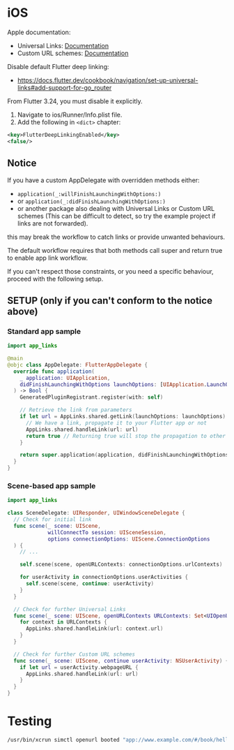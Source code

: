 # iOS

Apple documentation:
- Universal Links: [Documentation](https://developer.apple.com/documentation/safariservices/supporting_associated_domains)
- Custom URL schemes: [Documentation](https://developer.apple.com/documentation/xcode/allowing_apps_and_websites_to_link_to_your_content/defining_a_custom_url_scheme_for_your_app)

Disable default Flutter deep linking:
- https://docs.flutter.dev/cookbook/navigation/set-up-universal-links#add-support-for-go_router

From Flutter 3.24, you must disable it explicitly.
1. Navigate to ios/Runner/Info.plist file. 
2. Add the following in `<dict>` chapter:
```xml
<key>FlutterDeepLinkingEnabled</key>
<false/>
```

## Notice

If you have a custom AppDelegate with overridden methods either:
- `application(_:willFinishLaunchingWithOptions:)`
- or `application(_:didFinishLaunchingWithOptions:)`
- or another package also dealing with Universal Links or Custom URL schemes (This can be difficult to detect, so try the example project if links are not forwarded).

this may break the workflow to catch links or provide unwanted behaviours.

The default workflow requires that both methods call super and return true to enable app link workflow.

If you can't respect those constraints, or you need a specific behaviour, proceed with the following setup.

## SETUP (only if you can't conform to the notice above)

### Standard app sample

```swift
import app_links

@main
@objc class AppDelegate: FlutterAppDelegate {
  override func application(
    _ application: UIApplication,
    didFinishLaunchingWithOptions launchOptions: [UIApplication.LaunchOptionsKey: Any]?
  ) -> Bool {
    GeneratedPluginRegistrant.register(with: self)

    // Retrieve the link from parameters
    if let url = AppLinks.shared.getLink(launchOptions: launchOptions) {
      // We have a link, propagate it to your Flutter app or not
      AppLinks.shared.handleLink(url: url)
      return true // Returning true will stop the propagation to other packages
    }

    return super.application(application, didFinishLaunchingWithOptions: launchOptions)
  }
}
```


### Scene-based app sample

```swift
import app_links

class SceneDelegate: UIResponder, UIWindowSceneDelegate {
  // Check for initial link
  func scene(_ scene: UIScene,
             willConnectTo session: UISceneSession,
             options connectionOptions: UIScene.ConnectionOptions
  ) {
    // ...

    self.scene(scene, openURLContexts: connectionOptions.urlContexts)

    for userActivity in connectionOptions.userActivities {
      self.scene(scene, continue: userActivity)
    }
  }

  // Check for further Universal Links
  func scene(_ scene: UIScene, openURLContexts URLContexts: Set<UIOpenURLContext>) {
    for context in URLContexts {
      AppLinks.shared.handleLink(url: context.url)
    }
  }

  // Check for further Custom URL schemes
  func scene(_ scene: UIScene, continue userActivity: NSUserActivity) {
    if let url = userActivity.webpageURL {
      AppLinks.shared.handleLink(url: url)
    }
  }
}
```

# Testing

```sh
/usr/bin/xcrun simctl openurl booted "app://www.example.com/#/book/hello-world"
```